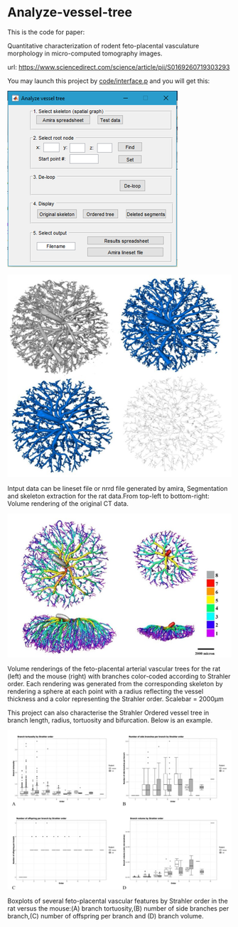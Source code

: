 # Analyze-vessel-tree
This is the code for paper: 

Quantitative characterization of rodent feto-placental vasculature morphology in micro-computed tomography images.

url: https://www.sciencedirect.com/science/article/pii/S0169260719303293

You may launch this project by [code/interface.p](./code/interface.p)  and you will get this:

  ![Interface](images/Interface.png)


  ![Original_Micro_CT_image](images/Original_Micro_CT_image.jpg)
  
Intput data can be lineset file or nrrd file generated by amira, Segmentation and skeleton extraction for the rat data.From top-left to bottom-right: Volume rendering of the original CT data.

  ![Strahler_Ordered_Micro_CT_image](images/Strahler_Ordered_Micro_CT_image.jpg)
  
  Volume renderings of the feto-placental arterial vascular trees for the rat (left) and the mouse (right) with branches color-coded according to Strahler order. Each rendering was generated from the corresponding skeleton by rendering a sphere at each point with a radius reflecting the vessel thickness and a color representing the Strahler order. Scalebar = 2000μm
    
  This project can also characterise the Strahler Ordered vessel tree in branch length, radius, tortuosity and bifurcation. Below is an example.
  
  ![Characterisation](images/Characterisation.jpg)
  
  Boxplots of several feto-placental vascular features by Strahler order in the rat versus the mouse:(A) branch tortuosity,(B) number of side branches per branch,(C) number of offspring per branch and (D) branch volume.
